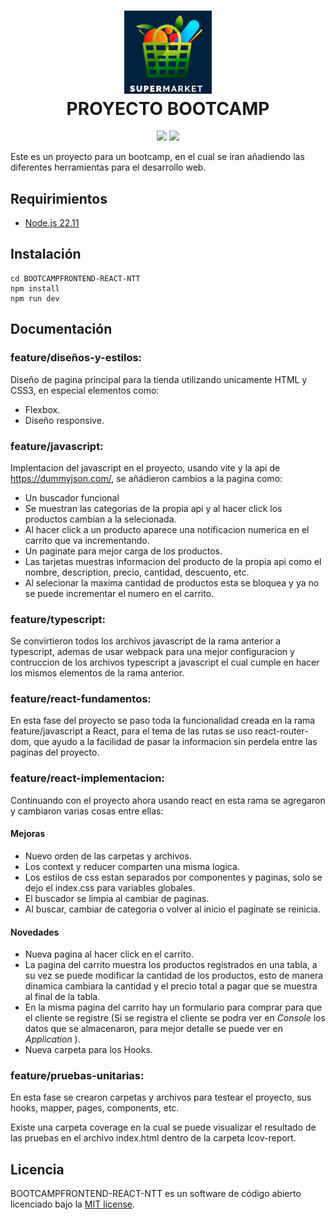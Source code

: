 <h1 align="center">
  <img src="public/imgs/logotipo.jpg" alt="Super Market" width="140">
  <br>
  PROYECTO BOOTCAMP
  <br>
</h1>

<p align="center">
<img src="https://img.shields.io/badge/stable-0.5.0-blue.svg">
<img src="https://img.shields.io/badge/license-MIT-orange.svg">
</p>

Este es un proyecto para un bootcamp, en el cual se iran añadiendo las diferentes herramientas para el desarrollo web. 

## Requirimientos

  - [Node.js  22.11](https://nodejs.org/en/)

## Instalación

    cd BOOTCAMPFRONTEND-REACT-NTT
    npm install
    npm run dev

## Documentación

### feature/diseños-y-estilos: 

Diseño de pagina principal para la tienda utilizando unicamente HTML y CSS3, en especial elementos como:

- Flexbox.
- Diseño responsive.

### feature/javascript:

Implentacion del javascript en el proyecto, usando vite y la api de https://dummyjson.com/, se añádieron cambios a la pagina como:

- Un buscador funcional
- Se muestran las categorias de la propia api y al hacer click los productos cambian a la selecionada.
- Al hacer click a un producto aparece una notificacion numerica en el carrito que va incrementando.
- Un paginate para mejor carga de los productos.
- Las tarjetas muestras informacion del producto de la propia api como el nombre, description, precio, cantidad, descuento, etc.
- Al selecionar la maxima cantidad de productos esta se bloquea y ya no se puede incrementar el numero en el carrito.

### feature/typescript:

Se convirtieron todos los archivos javascript de la rama anterior a typescript, ademas de usar webpack para una mejor configuracion y contruccion de los archivos typescript a javascript el cual cumple en hacer los mismos elementos de la rama anterior.

### feature/react-fundamentos:

En esta fase del proyecto se paso toda la funcionalidad creada en la rama feature/javascript a React, para el tema de las rutas se uso react-router-dom, que ayudo a la facilidad de pasar la informacion sin perdela entre las paginas del proyecto.

### feature/react-implementacion:

Continuando con el proyecto ahora usando react en esta rama se agregaron y cambiaron varias cosas entre ellas:

#### Mejoras

- Nuevo orden de las carpetas y archivos.
- Los context y reducer comparten una misma logica.
- Los estilos de css estan separados por componentes y paginas, solo se dejo el index.css para variables globales.
- El buscador se limpia al cambiar de paginas.
- Al buscar, cambiar de categoria o volver al inicio el paginate se reinicia.

#### Novedades

- Nueva pagina al hacer click en el carrito.
- La pagina del carrito muestra los productos registrados en una tabla, a su vez se puede modificar la cantidad de los productos, esto de manera dinamica cambiara la cantidad y el precio total a pagar que se muestra al final de la tabla.
- En la misma pagina del carrito hay un formulario para comprar para que el cliente se registre (Si se registra el cliente se podra ver en *Console* los datos que se almacenaron, para mejor detalle se puede ver en *Application* ).
- Nueva carpeta para los Hooks.


### feature/pruebas-unitarias:

En esta fase se crearon carpetas y archivos para testear el proyecto, sus hooks, mapper, pages, components, etc.

Existe una carpeta coverage en la cual se puede visualizar el resultado de las pruebas en el archivo index.html dentro de la carpeta Icov-report.

## Licencia

BOOTCAMPFRONTEND-REACT-NTT es un software de código abierto licenciado bajo la [MIT license](https://github.com/NikitaIZ/BOOTCAMPFRONTEND-REACT-NTT/blob/feature/dise%C3%B1os-y-estilos/LICENSE.md).